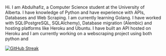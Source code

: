 Hi. I am Abdulhafiz, a Computer Science student at the University of Alberta. 
I have knowledge of Python and have experience with APIs, Databases and Web Scraping. I am currently learning Golang.
I have worked with SQL(PostgreSQL, SQLAlchemy), Database migration (Alembic) and hosting platforms like Heroku and Ubuntu. I have built an API hosted on Heroku and I am currently working on
a webscraping project using both python and



[![GitHub Streak](https://streak-stats.demolab.com?user=haaffiiizzz&theme=highcontrast&hide_border=true)](https://git.io/streak-stats)
